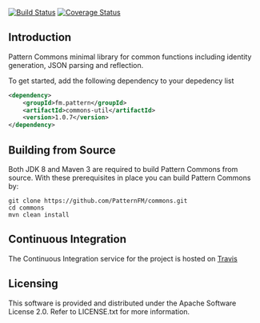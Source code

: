 [![Build Status](https://travis-ci.org/PatternFM/commons.svg?branch=master)](https://travis-ci.org/PatternFM/commons)
[![Coverage Status](https://coveralls.io/repos/github/PatternFM/commons/badge.svg?branch=master)](https://coveralls.io/github/PatternFM/commons?branch=master)  

## Introduction

Pattern Commons minimal library for common functions including identity generation, JSON parsing and reflection.

To get started, add the following dependency to your depedency list
```xml
<dependency>
    <groupId>fm.pattern</groupId>
    <artifactId>commons-util</artifactId>
    <version>1.0.7</version>
</dependency>
```

## Building from Source

Both JDK 8 and Maven 3 are required to build Pattern Commons from source. With these prerequisites in place you can build Pattern Commons by:
```
git clone https://github.com/PatternFM/commons.git
cd commons
mvn clean install
```

## Continuous Integration

The Continuous Integration service for the project is hosted on [Travis](https://travis-ci.org/PatternFM/commons) 


## Licensing

This software is provided and distributed under the Apache Software License 2.0. Refer to LICENSE.txt for more information.